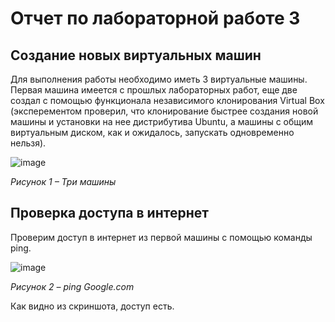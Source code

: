 # Отчет по лабораторной работе 3
## Создание новых виртуальных машин
Для выполнения работы необходимо иметь 3 виртуальные машины. Первая машина имеется с прошлых лабораторных работ, еще две создал с помощью функционала независимого клонирования Virtual Box (эксперементом проверил, что клонирование быстрее создания новой машины и установки на нее дистрибутива Ubuntu, а машины с общим виртуальным диском, как и ожидалось, запускать одновременно нельзя).

![image](https://github.com/user-attachments/assets/62a4a2e1-9e32-403c-aba7-36629aa7464f)

*Рисунок 1 – Три машины*
## Проверка доступа в интернет
Проверим доступ в интернет из первой машины с помощью команды ping.

![image](https://github.com/user-attachments/assets/c833fc87-8eed-4f28-a046-dd96029e361b)

*Рисунок 2 – ping Google.com*

Как видно из скриншота, доступ есть.

